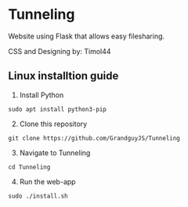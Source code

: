# Tunneling
Website using Flask that allows easy filesharing.

CSS and Designing by: Timol44

## Linux installtion guide

1. Install Python
```
sudo apt install python3-pip
```
2. Clone this repository
```
git clone https://github.com/GrandguyJS/Tunneling
```
3. Navigate to Tunneling
```
cd Tunneling
```
4. Run the web-app
```
sudo ./install.sh
```
